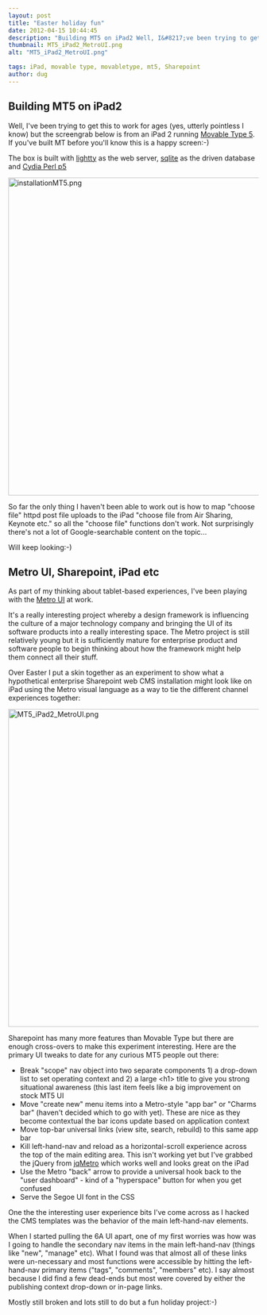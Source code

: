 ```yaml
---
layout: post
title: "Easter holiday fun"
date: 2012-04-15 10:44:45
description: "Building MT5 on iPad2 Well, I&#8217;ve been trying to get this to work for ages (yes, utterly pointless I know) but the screengrab below is from an iPad 2 running Movable Type 5. If you&#8217;ve built MT before you&#8217;ll know&#8230;"
thumbnail: MT5_iPad2_MetroUI.png
alt: "MT5_iPad2_MetroUI.png"

tags: iPad, movable type, movabletype, mt5, Sharepoint
author: dug
---
```


<h2>Building <span class="caps">MT5 </span>on iPad2</h2>

<p>Well, I've been trying to get this to work for ages (yes, utterly pointless I know) but the screengrab below is from an iPad 2 running <a href="http://movabletype.org">Movable Type 5</a>. If you've built MT before you'll know this is a happy screen:-) </p>

<p>The box is built with <a href="http://www.lighttpd.net/">lightty</a> as the web server, <a href="http://www.sqlite.org/">sqlite</a> as the driven database and <a href="http://coredev.nl/cydia/dists/iphone/main/binary-iphoneos-arm/">Cydia Perl p5</a> </p>

<p><a href="http://donkeyontheedge.com/assets_c/2012/04/installationMT5-700.html" onclick="window.open('http://donkeyontheedge.com/assets_c/2012/04/installationMT5-700.html','popup','width=1024,height=768,scrollbars=no,resizable=no,toolbar=no,directories=no,location=no,menubar=no,status=no,left=0,top=0'); return false"><img src="http://donkeyontheedge.com/assets_c/2012/04/installationMT5-thumb-580x435-700.png" width="640" foo="435" alt="installationMT5.png"  style="" /></a></p>

<p>So far the only thing I haven't been able to work out is how to map "choose file" httpd post file uploads to the iPad "choose file from Air Sharing, Keynote etc." so all the "choose file" functions don't work. Not surprisingly there's not a lot of Google-searchable content on the topic... </p>

<p>Will keep looking:-)</p>

<h2>Metro <span class="caps">UI,</span> Sharepoint, iPad etc</h2>

<p>As part of my thinking about tablet-based experiences, I've been playing with the <a href="http://en.wikipedia.org/wiki/Metro_(design_language)">Metro UI</a> at work. </p>

<p>It's a really interesting project whereby a design framework is influencing the culture of a major technology company and bringing the UI of its software products into a really interesting space. The Metro project is still relatively young but it is sufficiently mature for enterprise product and software people to begin thinking about how the framework might help them connect all their stuff. </p>

<p>Over Easter I put a skin together as an experiment to show what a hypothetical enterprise Sharepoint web <span class="caps">CMS </span>installation might look like on iPad using the Metro visual language as a way to tie the different channel experiences together:</p>

<p><a href="http://donkeyontheedge.com/assets_c/2012/04/MT5_iPad2_MetroUI-703.html" onclick="window.open('http://donkeyontheedge.com/assets_c/2012/04/MT5_iPad2_MetroUI-703.html','popup','width=1024,height=768,scrollbars=no,resizable=no,toolbar=no,directories=no,location=no,menubar=no,status=no,left=0,top=0'); return false"><img src="http://donkeyontheedge.com/assets_c/2012/04/MT5_iPad2_MetroUI-thumb-580x435-703.png" width="640" foo="435" alt="MT5_iPad2_MetroUI.png"  style="" /></a></p>

<p>Sharepoint has many more features than Movable Type but there are enough cross-overs to make this experiment interesting. Here are the primary UI tweaks to date for any curious <span class="caps">MT5 </span>people out there:</p>

<ul>
<li>Break "scope" nav object into two separate components 1) a drop-down list to set operating context and 2) a large &lt;h1&gt; title to give you strong situational awareness (this last item feels like a big improvement on stock <span class="caps">MT5</span> UI</li>
<li>Move "create new" menu items into a Metro-style "app bar" or "Charms bar" (haven't decided which to go with yet). These are nice as they become contextual the bar icons update based on application context</li>
<li>Move top-bar universal links (view site, search, rebuild) to this same app bar</li>
<li>Kill left-hand-nav and reload as a horizontal-scroll experience across the top of the main editing area. This isn't working yet but I've grabbed the jQuery from <a href="http://naghsheh.info/Pivot/Pivot.htm">jqMetro</a> which works well and looks great on the iPad</li>
<li>Use the Metro "back" arrow to provide a universal hook back to the "user dashboard" - kind of a "hyperspace" button for when you get confused</li>
<li>Serve the Segoe UI font in the <span class="caps">CSS</span></li>
</ul>

<p>One the the interesting user experience bits I've come across as I hacked the <span class="caps">CMS </span>templates was the behavior of the main left-hand-nav elements. </p>

<p>When I started pulling the 6A UI apart, one of my first worries was how was I going to handle the secondary nav items in the main left-hand-nav (things like "new", "manage" etc). What I found was that almost all of these links were un-necessary and most functions were accessible by hitting the left-hand-nav primary items ("tags", "comments", "members" etc). I say almost because I did find a few dead-ends but most were covered by either the publishing context drop-down or in-page links.</p>

<p>Mostly still broken and lots still to do but a fun holiday project:-)</p>
